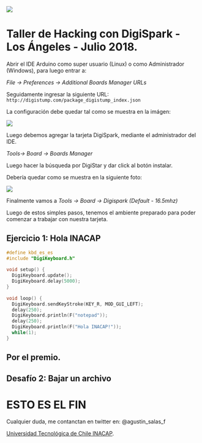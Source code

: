 
![](http://cms-site.inacap.cl/Assets/portal/img/logo-negro.png)

# Taller de Hacking con DigiSpark - Los Ángeles - Julio 2018. 
Abrir el IDE Arduino como super usuario (Linux) o como Administrador (Windows), para luego entrar a:

*File -> Preferences -> Additional Boards Manager URLs*

Seguidamente ingresar la siguiente URL: `http://digistump.com/package_digistump_index.json`

La configuración debe quedar tal como se muestra en la imágen:

![](https://github.com/academiasIT/ciberseguridad/blob/master/LosAngeles/img/ide.jpg)

Luego debemos agregar la tarjeta DigiSpark, mediante el administrador del IDE.

*Tools-> Board -> Boards Manager*

Luego hacer la búsqueda por DigiStar y dar click al botón instalar.

Debería quedar como se muestra en la siguiente foto:

![](https://github.com/academiasIT/ciberseguridad/blob/master/LosAngeles/img/DigiStump%20AVR.png)

Finalmente vamos a *Tools -> Board -> Digispark (Default - 16.5mhz)*

Luego de estos simples pasos, tenemos el ambiente preparado para poder comenzar a trabajar con nuestra tarjeta.

## Ejercicio 1: Hola INACAP

```C
#define kbd_es_es
#include "DigiKeyboard.h"
 
void setup() {
  DigiKeyboard.update();
  DigiKeyboard.delay(5000);
}
 
void loop() {
  DigiKeyboard.sendKeyStroke(KEY_R, MOD_GUI_LEFT);
  delay(250);
  DigiKeyboard.println(F("notepad"));
  delay(250);
  DigiKeyboard.println(F("Hola INACAP!"));
  while(1);
}
```

## Por el premio.
## Desafío 2: Bajar un archivo 


# ESTO ES EL FIN

Cualquier duda, me contanctan en twitter en: @agustin_salas_f

[Universidad Tecnológica de Chile INACAP](http://www.inacap.cl).

